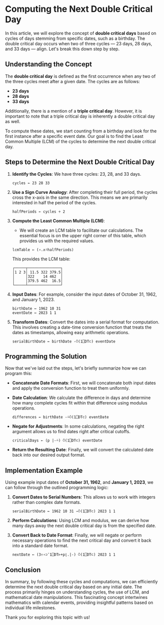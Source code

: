 
# Computing the Next Double Critical Day

In this article, we will explore the concept of **double critical days** based on cycles of days stemming from specific dates, such as a birthday. The double critical day occurs when two of three cycles — 23 days, 28 days, and 33 days — align. Let's break this down step by step.

## Understanding the Concept

The **double critical day** is defined as the first occurrence when any two of the three cycles meet after a given date. The cycles are as follows:

- **23 days**
- **28 days**
- **33 days**

Additionally, there is a mention of a **triple critical day**. However, it is important to note that a triple critical day is inherently a double critical day as well.

To compute these dates, we start counting from a birthday and look for the first instance after a specific event date. Our goal is to find the Least Common Multiple (LCM) of the cycles to determine the next double critical day.

## Steps to Determine the Next Double Critical Day

1. **Identify the Cycles**: We have three cycles: 23, 28, and 33 days. 
   ```apl
   cycles ← 23 28 33
   ```

2. **Use a Sign Curve Analogy**: After completing their full period, the cycles cross the x-axis in the same direction. This means we are primarily interested in half the period of the cycles.
   ```apl
   halfPeriods ← cycles ÷ 2
   ```

3. **Compute the Least Common Multiple (LCM)**:
   - We will create an LCM table to facilitate our calculations. The essential focus is on the upper right corner of this table, which provides us with the required values.
   ```apl
   lcmTable ← (∘.∧⍨halfPeriods)
   ```
   This provides the LCM table:
   ```
   ┌─────┬───────────────┐
   │1 2 3│ 11.5 322 379.5│
   │     │322    14 462  │
   │     │379.5 462  16.5│
   └─────┴───────────────┘
   ```

4. **Input Dates**: For example, consider the input dates of October 31, 1962, and January 1, 2023.
   ```apl
   birthDate ← 1962 10 31
   eventDate ← 2023 1 1
   ```

5. **Transform Dates**: Convert the dates into a serial format for computation. This involves creating a date-time conversion function that treats the dates as timestamps, allowing easy arithmetic operations.
   ```apl
   serialBirthDate ← birthDate -⍥(1⎕DT⊂) eventDate
   ```

## Programming the Solution

Now that we've laid out the steps, let's briefly summarize how we can program this:

- **Concatenate Date Formats**: First, we will concatenate both input dates and apply the conversion function to treat them uniformly.

- **Date Calculation**: We calculate the difference in days and determine how many complete cycles fit within that difference using modulus operations.
   ```apl
   differences ← birthDate -⍨⍥(1⎕DT⊂) eventDate
   ```

- **Negate for Adjustments**: In some calculations, negating the right argument allows us to find dates right after critical cutoffs.
   ```apl
   criticalDays ← (p |-⍨) ⍥(1⎕DT⊂) eventDate
   ```

- **Return the Resulting Date**: Finally, we will convert the calculated date back into our desired output format.

## Implementation Example

Using example input dates of **October 31, 1962**, and **January 1, 2023**, we can follow through the outlined programming logic:

1. **Convert Dates to Serial Numbers**: This allows us to work with integers rather than complex date formats.
   ```apl
   serialBirthDate ← 1962 10 31 −⍥(1⎕DT⊂) 2023 1 1
   ```

2. **Perform Calculations**: Using LCM and modulus, we can derive how many days away the next double critical day is from the specified date.

3. **Convert Back to Date Format**: Finally, we will negate or perform necessary operations to find the next critical day and convert it back into a standard date format.
   ```apl
   nextDate ← (3↑∘⊃¯1⎕DT⊢+p⌊.|-) ⍥(1⎕DT⊂) 2023 1 1
   ```

## Conclusion

In summary, by following these cycles and computations, we can efficiently determine the next double critical day based on any initial date. The process primarily hinges on understanding cycles, the use of LCM, and mathematical date manipulations. This fascinating concept intertwines mathematics with calendar events, providing insightful patterns based on individual life milestones.

Thank you for exploring this topic with us!